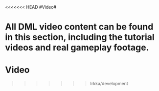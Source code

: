 <<<<<<< HEAD
#Video#

All DML video content can be found in this section, including the tutorial videos and real gameplay footage.
=======
# Video
>>>>>>> Irkka/development
